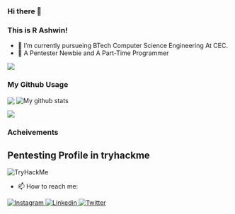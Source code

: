### Hi there 👋

### This is R Ashwin!
- 🌱 I’m currently pursueing BTech Computer Science Engineering At CEC.
- 🌱 A Pentester Newbie and A Part-Time Programmer


![](https://komarev.com/ghpvc/?username=ashwin417&color=blueviolet)

### My Github Usage

<img align="center" src="https://github-readme-stats.vercel.app/api/top-langs/?username=ashwin417&layout=compact&theme=cobalt&hide_border=false" />

<img align="center" src="https://github-readme-streak-stats.herokuapp.com?user=ashwin417&theme=vue-dark&hide_border=false&date_format=M%20j%5B%2C%20Y%5D" alt="My github stats" />

![](https://github-readme-stats.vercel.app/api?username=ashwin417&show_icons=true&theme=tokyonight)

### Acheivements 

## Pentesting Profile in tryhackme
<img src="https://tryhackme-badges.s3.amazonaws.com/ashwinr7603.png" alt="TryHackMe">




- 📫 How to reach me:

<a href="https://www.instagram.com/__r._ashwin_.__/">
  <img
    alt="Instagram"
    src="https://img.shields.io/badge/Instagram-E4405F?logo=instagram&logoColor=white&style=for-the-badge"
  />
</a>
<a href="https://www.linkedin.com/in/ashwin-r-982926205//">
  <img
    alt="Linkedin"
    src="https://img.shields.io/badge/linkedin-0077B5?logo=linkedin&logoColor=white&style=for-the-badge"
  />
  
</a>

<a href="https://www.twitter.com/in/ashwin_r7//">
  <img
    alt="Twitter"
    src="https://img.shields.io/badge/Twitter-%231DA1F2.svg?style=for-the-badge&logo=Twitter&logoColor=white"
  />
  
</a>




<!--
**ashwin417/ashwin417** is a ✨ _special_ ✨ repository because its `README.md` (this file) appears on your GitHub profile.-->

<!-- <audio controls autoplay loop>
  <source src="path/your_song.mp3" type="audio/ogg">
  <embed src="path/your_song.mp3" autostart="true" loop="true" hidden="true"> 
</audio>

